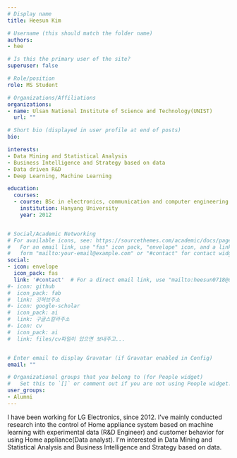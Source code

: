 ```yaml
---
# Display name
title: Heesun Kim

# Username (this should match the folder name)
authors: 
- hee

# Is this the primary user of the site?
superuser: false

# Role/position
role: MS Student 

# Organizations/Affiliations
organizations:
- name: Ulsan National Institute of Science and Technology(UNIST)
  url: ""

# Short bio (displayed in user profile at end of posts)
bio: 

interests:
- Data Mining and Statistical Analysis
- Business Intelligence and Strategy based on data
- Data driven R&D
- Deep Learning, Machine Learning

education:
  courses:
  - course: BSc in electronics, communication and computer engineering
    institution: Hanyang University
    year: 2012


# Social/Academic Networking
# For available icons, see: https://sourcethemes.com/academic/docs/page-builder/#icons
#   For an email link, use "fas" icon pack, "envelope" icon, and a link in the
#   form "mailto:your-email@example.com" or "#contact" for contact widget.
social:
- icon: envelope
  icon_pack: fas
  link: '#contact'  # For a direct email link, use "mailto:heesun0718@unist.ac.kr".
#- icon: github
#  icon_pack: fab
#  link: 깃허브주소
#- icon: google-scholar
#  icon_pack: ai
#  link: 구글스칼라주소
#- icon: cv
#  icon_pack: ai
#  link: files/cv파일이 있으면 보내주고...


# Enter email to display Gravatar (if Gravatar enabled in Config)
email: ""

# Organizational groups that you belong to (for People widget)
#   Set this to `[]` or comment out if you are not using People widget.
user_groups:
- Alumni
---
```


I have been working for LG Electronics, since 2012. 
I've mainly conducted research into the control of Home appliance system based on machine learning with experimental data (R&D Engineer)
and customer behavior for using Home appliance(Data analyst).
I'm interested in Data Mining and Statistical Analysis and Business Intelligence and Strategy based on data.




